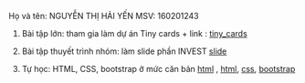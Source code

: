Họ và tên: NGUYỄN THỊ HẢI YẾNMSV: 1602012431. Bài tập lớn: tham gia làm dự án Tiny cards + link : [tiny_cards](https://github.com/truonganhhoang/INT2208-4-2018/tree/master/nhom-5)2. Bài tập thuyết trình nhóm: làm slide phần INVEST [slide](https://github.com/truonganhhoang/SoftEng/blob/master/specifications/PITCHME.md)3. Tự học: HTML, CSS, bootstrap ở mức căn bản
[html](https://www.coursera.org/learn/html/lecture/Ilm91/01-01-welcome-to-introduction-to-html5) , 
[html](https://www.w3schools.com/html/default.asp),
[css](https://www.w3schools.com/css/),[bootstrap](http://getbootstrap.com.vn/getting-started/)